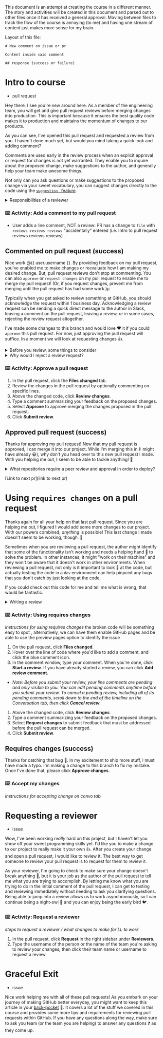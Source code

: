 This document is an attempt at creating the course in a different manner. The story and activities will be created in this document and parsed out to other files once it has received a general approval. Moving between files to track the flow of the course is annoying (to me) and having one stream of content just makes more sense for my brain.

Layout of this file:

```
# New comment on issue or pr

Content inside said comment

## response (success or failure)

```

# Intro to course

- pull request

Hey there, I see you're new around here. As a member of the engineering team, you will get and give pull request reviews before merging changes into production. This is important because it ensures the best quality code makes it to production and maintains the momentum of changes to our products.

As you can see, I've opened this pull request and requested a review from you. I haven't done much yet, but would you mind taking a quick look and adding comment?

Comments are used early in the review process when an explicit approval or request for changes is not yet warranted. They enable you to inquire about the proposed change, make suggestions to the author, and generally help your team make awesome things.

Not only can you ask questions or make suggestions to the proposed change via your sweet vocabulary, you can suggest changes directly to the code using the [```suggestion ``` feature](https://team.githubapp.com/posts/31384).

<details><summary>Responsibilities of a reviewer</summary>

As a pull request reviewer, your role is to help the pull request author by making sure:

- Code destined for production is of the highest quality
- Any intentional shortcuts (technical debt) added to the code are properly commented on and confirmed
- The greater team is aware of potential risks associated with changes

As a reviewer, your responsibilities include:

- Calling out any potential issues you spot with regards to code quality, security, or inaccuracies in business logic
- Suggesting other reviewers to the author, when warranted
- Commenting on, approving, or requesting changes on the PR
- Providing suggestions for alternate or better implementation details

</details>

### :keyboard: Activity: Add a comment to my pull request

- User adds a line comment, NOT a review: PR has a change to `file` with `reviews reviews reviews` "accidentally" entered (i.e. Intro to pull request reviews reviews reviews)

## Commented on pull request (success)

Nice work @{{ user.username }}. By providing feedback on my pull request, you've enabled me to make changes or reevaluate how I am making my desired change. But, pull request reviews don't stop at commenting. You can also `approve` or `request changes` on my pull request to enable me to merge my pull request! (Or, if you request changes, prevent me from merging until the pull request has had some work.)µ

Typically when you get asked to review something at GitHub, you should acknowledge the request within 1 business day. Acknowledging a review request can be sending a quick direct message to the author in Slack, leaving a comment on the pull request, leaving a review, _or_ in some cases, rejecting the review request altogether.

I've made some changes to this branch and would love :heart: it if you could `approve` this pull request. For now, just approving the pull request will suffice. In a moment we will look at requesting changes :+1:.

<details><summary>Before you review, some things to consider</summary>

#### Discern the context

Reviewing the title and body of the PR should help you understand the intended change and the reasoning behind the change. This clarification _should_ help you identify limitations, boundaries, and other context that could prevent the pull request from being merged in its current state.

#### Observing the progress

As a reviewer, there are certain attributes to look for when identifying how to best provide feedback to the author of a pull request. For early stage pull request, or "30%" pull request, reviews should focus on the general direction of the changes. Identifying if the pull request's goal is feasible or if the architecture can handle the change is more important than nitpicking the style, polish, or wording of the change. However, a "90%" PR is almost finalized, so checking for consistent style, that it is free of error messages, and exceptional cases are handled or at least tracked is vital at this stage.

Regardless of the stage of the pull request, it is important to prioritize your feedback on the most essential changes, suggest changes for minor issues, and open a separate pull request against the author's branch when suggesting major changes.

</details>

<details>
<summary>Why would I reject a review request?</summary>

After discerning the context for the PR and observing its stage of progress, you should consider whether you feel comfortable moving forward with a review.

Consider these qualifiers:

- Do you have relevant expertise with the programming languages in use?
- Do you have enough context to provide accurate feedback or ask helpful questions regarding the business logic at hand?
- Does this pull request look similar to the other pull requests that your team has been asked to review lately?

You might consider offering a partial review to the author for the areas that you do understand, and noting in your review that you didn't feel comfortable reviewing 100% of the content.

And of course, if you can't obtain sufficient context or you don't have the expertise such that you feel comfortable providing the review, you should opt out of the review.

You can leave a comment politely declining the review request, or surface the situation to your manager for guidance.

</details>

### :keyboard: Activity: Approve a pull request

1. In the pull request, click the **Files changed** tab.
1. Review the changes in the pull request by optionally commenting on specific lines.
1. Above the changed code, click **Review changes**.
1. Type a comment summarizing your feedback on the proposed changes.
1. Select **Approve** to approve merging the changes proposed in the pull request.
1. Click **Submit review**.

## Approved pull request (success)

Thanks for approving my pull request! Now that my pull request is approved, I can merge it into our project. While I'm merging this in (I might have already :grinning:), why don't you head over to this new pull request I made. With you helping me out, I seem to be able to tackle anything! :muscle:

<details><summary>What repositories require a peer review and approval in order to deploy?</summary>

At GitHub, most of the repositories that you work in will require an approved peer review prior to deployment. Not only do these repositories require peer reviews, but they use automated tests to ensure the code being shipped :ship: is as amazing as you are. :sparkles:

Additionally, some repositories use the [CODEOWNERS](https://help.github.com/articles/about-codeowners/) feature in concert with the pull request approval process. If approval is required from a code owner, the code owner has the final authority to approve the pull request. Although providing your approval on a pull request with `CODEOWNERS` enabled won't enable the pull request to be merged, it does demonstrate additional _confidence_ in the change.

</details>


[Link to next pr](link to next pr)

# Using `requires changes` on a pull request

Thanks again for all your help on that last pull request. Since you are helping me out, I figured I would add some more changes to our project. With our powers combined, _anything_ is possible! This last change I made doesn't seem to be working, though. :grimacing:

Sometimes when you are reviewing a pull request, the author might identify that some of the functionality isn't working and needs a helping hand :wave: to solve the problem. In other instances, it might "work on their machine" and they won't be aware that it doesn't work in other environments. When reviewing a pull request, not only is it important to look :eyes: at the code, but actually testing the code in a `dev` environment can help pinpoint any bugs that you don't catch by just looking at the code.

If you could check out this code for me and tell me what is wrong, that would be fantastic.

<details><summary>Writing a review</summary>

#### Review the diff

When reviewing the diff, read it critically and think about it in connection with other parts of the system. Try to anticipate unintended consequences (exceptions, performance problems, security vulnerabilities, etc.) this change could cause.

If the diff adds more code than you can comprehend in a single reading, suggest that the author break the pull request up into smaller chunks that can be reviewed more easily, or try to find a way to accomplish the same goal with less code.

#### Try it out

For most things, actually trying out the proposed change is a good idea. This makes it a lot easier to tell if the actual change matches the intention.

Here are some ways you could try the implementation:

- Clone the repository, checkout to the branch, and run the application in your local development environment
- Deploy the pull request to a review-lab or staging environment (as appropriate)

When summarizing your review, consider letting the author know whether or not you tried out the implementation.


#### Empathy =/= Avoiding Constructive Feedback

The goal of providing feedback on a pull request is to ensure that the best possible change is being applied to the application. If a change isn't fixing the problem or adding a new feature the best possible way, it is your role as a reviewer to provide that feedback to the author in a meaningful and constructive manner. Pull requests are a great learning experience for both the author and the reviewer, and by avoiding constructive feedback, you are limiting the potential of your team.

</details>


### :keyboard: Activity: Using requires changes

_instructions for using requires changes_ the broken code will be something easy to spot , alternatively, we can have them enable GitHub pages and be able to use the preview pages option to identify the issue

1. On the pull request, click **Files changed**.
1. Hover over the line of code where you'd like to add a comment, and click the blue comment icon.
1. In the comment window, type your comment. When you're done, click **Start a review**. If you have already started a review, you can click **Add review comment**.
  - _Note: Before you submit your review, your line comments are pending and only visible to you. You can edit pending comments anytime before you submit your review. To cancel a pending review, including all of its pending comments, scroll down to the end of the timeline on the Conversation tab, then click **Cancel review**._
1. Above the changed code, click **Review changes**.
1. Type a comment summarizing your feedback on the proposed changes.
1. Select **Request changes** to submit feedback that must be addressed before the pull request can be merged.
1. Click **Submit review**.

## Requires changes (success)

Thanks for catching that bug :bug:. In my excitement to ship more stuff, I must have made a typo. I'm making a change to this branch to fix my mistake. Once I've done that, please click **Approve changes**.

### :keyboard: Accept my changes

_instructions for accepting change on convo tab_

# Requesting a reviewer

- issue

Wow, I've been working _really_ hard on this project, but I haven't let you show off your sweet programming skills yet. I'd like you to make a change to our project to really make it your own :+1:. After you create your change and open a pull request, I would like to review it. The best way to get someone to review your pull request is to request for them to review it.

As your reviewer, I'm going to check to make sure your change doesn't break anything :construction:, but it is your job as the author of the pull request to tell me what you are trying to accomplish. By letting me know what you are trying to do in the initial comment of the pull request, I can get to testing and reviewing immediately without needing to ask you clarifying questions. Being able to jump into a review allows us to work asynchronously, so I can continue being a night-owl :owl: and you can enjoy being the early bird :bird:.

### :keyboard: Activity: Request a reviewer

_steps to request a reviewer / what changes to make for LL to work_

1. In the pull request, click **Request** in the right sidebar under **Reviewers**.
1. Type the username of the person or the name of the team you're asking to review your changes, then click their team name or username to request a review.

# Graceful Exit

- issue

Nice work helping me with all of these pull requests! As you embark on your journey of making GitHub better everyday, you might want to keep this article in your [back-pocket](https://githubber.com/article/crafts/engineering/how-to-review-a-pull-request#approving-a-pull-request) :jeans:. It covers a lot of the stuff we covered in this course and provides some more tips and requirements for reviewing pull requests within GitHub. If you have any questions along the way, make sure to ask you team (or the team you are helping) to answer any questions :question: as they come up.
